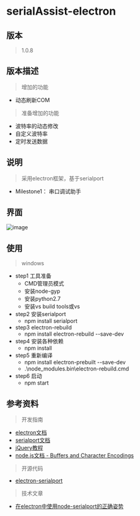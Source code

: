 ﻿# serialAssist-electron
## 版本
>1.0.8
## 版本描述
>增加的功能
- 动态刷新COM
>准备增加的功能
- 波特率的动态修改
- 自定义波特率
- 定时发送数据

## 说明
>采用electron框架，基于serialport
- Milestone1： 串口调试助手

## 界面
![image](https://github.com/LinWeiGitHub/IoT-electron/blob/master/ui.png)

## 使用
>windows
- step1 工具准备
    - CMD管理员模式
    - 安装node-gyp
    - 安装python2.7
    - 安装vs build tools或vs
- step2 安装serialport
    - npm install serialport
- step3 electron-rebuild
    - npm install electron-rebuild --save-dev
- step4 安装各种依赖
    - npm install
- step5 重新编译
    - npm install electron-prebuilt --save-dev
    - .\node_modules\.bin\electron-rebuild.cmd
- step6 启动
    - npm start

## 参考资料

>开发指南
- [electron文档](https://electronjs.org/docs)
- [serialport文档](https://serialport.io/docs/guide-usage)
- [jQuery教程](https://www.runoob.com/jquery/jquery-tutorial.html)
- [node.js文档 - Buffers and Character Encodings](https://nodejs.org/api/buffer.html#buffer_buffers_and_character_encodings)

>开源代码
- [electron-serialport](https://github.com/PowerDos/electron-serialport)

>技术文章
- [在electron中使用node-serialport的正确姿势](https://github.com/FakeFullStack/QA/issues/2)
